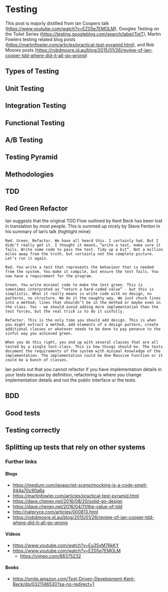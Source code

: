 # Testing
This post is majorly distilled from Ian Coopers talk (https://www.youtube.com/watch?v=EZ05e7EMOLM), Googles Testing on the Toilet Series (https://testing.googleblog.com/search/label/TotT), Martin Fowlers testing related blog posts (https://martinfowler.com/articles/practical-test-pyramid.html), and Rob Moores posts (https://robdmoore.id.au/blog/2015/01/26/review-of-ian-cooper-tdd-where-did-it-all-go-wrong)

## Types of Testing
## Unit Testing
## Integration Testing
## Functional Testing
## A/B Testing

## Testing Pyramid

## Methodologies
## TDD
## Red Green Refactor
Ian suggests that the original TDD Flow outlined by Kent Beck has been lost in translation by most people. This is summed up nicely by Steve Fenton in his summary of Ian’s talk (highlight mine):

    Red. Green. Refactor. We have all heard this. I certainly had. But I didn’t really get it. I thought it meant… “write a test, make sure it fails. Write some code to pass the test. Tidy up a bit”. Not a million miles away from the truth, but certainly not the complete picture. Let’s run it again.

    Red. You write a test that represents the behaviour that is needed from the system. You make it compile, but ensure the test fails. You now have a requirement for the program.

    Green. You write minimal code to make the test green. This is sometimes interpreted as “return a hard-coded value” - but this is simplistic. What it really means is write code with no design, no patterns, no structure. We do it the naughty way. We just chuck lines into a method; lines that shouldn’t be in the method or maybe even in the class. Yes - we should avoid adding more implementation than the test forces, but the real trick is to do it sinfully.

    Refactor. This is the only time you should add design. This is when you might extract a method, add elements of a design pattern, create additional classes or whatever needs to be done to pay penance to the sinful way you achieved green.

    When you do this right, you end up with several classes that are all tested by a single test-class. This is how things should be. The tests document the requirements of the system with minimal knowledge of the implementation. The implementation could be One Massive Function or it could be a bunch of classes.

Ian points out that you cannot refactor if you have implementation details in your tests because by definition, refactoring is where you change implementation details and not the public interface or the tests.
## BDD

## Good tests

## Testing correctly

## Splitting up tests that rely on other systems

### Further links
#### Blogs
- https://medium.com/javascript-scene/mocking-is-a-code-smell-944a70c90a6a
- https://martinfowler.com/articles/practical-test-pyramid.html
- https://dave.cheney.net/2016/08/20/solid-go-design
- https://dave.cheney.net/2016/04/11/the-value-of-tdd
- http://natpryce.com/articles/000813.html
- https://robdmoore.id.au/blog/2015/01/26/review-of-ian-cooper-tdd-where-did-it-all-go-wrong
#### Videos
- https://www.youtube.com/watch?v=Eu35xM76kKY
- https://www.youtube.com/watch?v=EZ05e7EMOLM
    - https://vimeo.com/68375232
#### Books
- https://smile.amazon.com/Test-Driven-Development-Kent-Beck/dp/0321146530?sa-no-redirect=1